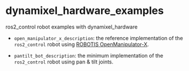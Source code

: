 # dynamixel_hardware_examples
ros2_control robot examples with dynamixel_hardware

- `open_manipulator_x_description`: the reference implementation of the `ros2_control` robot using [ROBOTIS OpenManipulator-X](https://emanual.robotis.com/docs/en/platform/openmanipulator_x/overview/).

- `pantilt_bot_description`: the minimum implementation of the `ros2_control` robot using pan & tilt joints.

